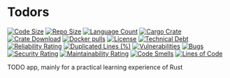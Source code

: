 # Todors

[![Code Size](https://img.shields.io/github/languages/code-size/meysam81/todors)](https://github.com/meysam81/todors)
[![Repo Size](https://img.shields.io/github/repo-size/meysam81/todors)](https://github.com/meysam81/todors)
[![Language Count](https://img.shields.io/github/languages/count/meysam81/todors)](https://github.com/meysam81/todors)
[![Cargo Crate](https://img.shields.io/crates/v/todors)](https://crates.io/crates/todors)
[![Crate Download](https://img.shields.io/crates/d/todors?label=crate%20download)](https://crates.io/crates/todors)
[![Docker pulls](https://img.shields.io/docker/pulls/meysam81/todors?label=docker%20pulls)](https://hub.docker.com/r/meysam81/todors)
[![License](https://img.shields.io/github/license/meysam81/todors)](https://github.com/meysam81/todors)
[![Technical Debt](https://sonarcloud.io/api/project_badges/measure?project=meysam81_todors&metric=sqale_index)](https://sonarcloud.io/summary/new_code?id=meysam81_todors)
[![Reliability Rating](https://sonarcloud.io/api/project_badges/measure?project=meysam81_todors&metric=reliability_rating)](https://sonarcloud.io/summary/new_code?id=meysam81_todors)
[![Duplicated Lines (%)](https://sonarcloud.io/api/project_badges/measure?project=meysam81_todors&metric=duplicated_lines_density)](https://sonarcloud.io/summary/new_code?id=meysam81_todors)
[![Vulnerabilities](https://sonarcloud.io/api/project_badges/measure?project=meysam81_todors&metric=vulnerabilities)](https://sonarcloud.io/summary/new_code?id=meysam81_todors)
[![Bugs](https://sonarcloud.io/api/project_badges/measure?project=meysam81_todors&metric=bugs)](https://sonarcloud.io/summary/new_code?id=meysam81_todors)
[![Security Rating](https://sonarcloud.io/api/project_badges/measure?project=meysam81_todors&metric=security_rating)](https://sonarcloud.io/summary/new_code?id=meysam81_todors)
[![Maintainability Rating](https://sonarcloud.io/api/project_badges/measure?project=meysam81_todors&metric=sqale_rating)](https://sonarcloud.io/summary/new_code?id=meysam81_todors)
[![Code Smells](https://sonarcloud.io/api/project_badges/measure?project=meysam81_todors&metric=code_smells)](https://sonarcloud.io/summary/new_code?id=meysam81_todors)
[![Lines of Code](https://sonarcloud.io/api/project_badges/measure?project=meysam81_todors&metric=ncloc)](https://sonarcloud.io/summary/new_code?id=meysam81_todors)

TODO app, mainly for a practical learning experience of Rust
